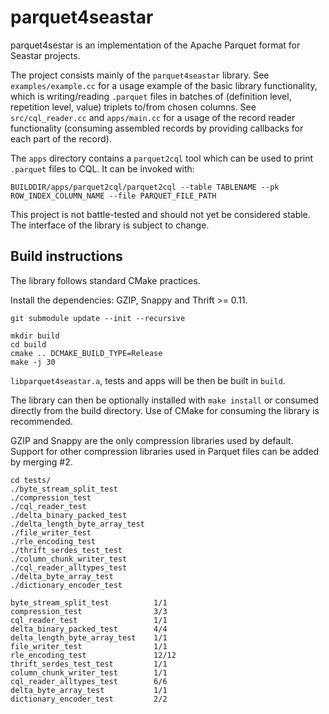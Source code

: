 # parquet4seastar

parquet4sestar is an implementation of the Apache Parquet format
for Seastar projects.

The project consists mainly of the `parquet4seastar` library.
See `examples/example.cc` for a usage example of the basic library
functionality, which is writing/reading `.parquet` files in batches of
(definition level, repetition level, value) triplets to/from chosen columns.
See `src/cql_reader.cc` and `apps/main.cc` for a usage of the record reader
functionality (consuming assembled records by providing callbacks for each part
of the record).

The `apps` directory contains a `parquet2cql` tool which can be used to
print `.parquet` files to CQL. It can be invoked with:

```
BUILDDIR/apps/parquet2cql/parquet2cql --table TABLENAME --pk ROW_INDEX_COLUMN_NAME --file PARQUET_FILE_PATH
```

This project is not battle-tested and should not yet be considered stable.
The interface of the library is subject to change.

## Build instructions

The library follows standard CMake practices.

Install the dependencies: GZIP, Snappy and Thrift >= 0.11.

```
git submodule update --init --recursive

mkdir build
cd build
cmake .. DCMAKE_BUILD_TYPE=Release 
make -j 30
```

`libparquet4seastar.a`, tests and apps will be then be built in `build`.

The library can then be optionally installed with `make install` or consumed
directly from the build directory. Use of CMake for consuming the library
is recommended.

GZIP and Snappy are the only compression libraries used by default.
Support for other compression libraries used in Parquet files
can be added by merging #2.

```run test
cd tests/
./byte_stream_split_test          
./compression_test                
./cql_reader_test                
./delta_binary_packed_test       
./delta_length_byte_array_test   
./file_writer_test               
./rle_encoding_test              
./thrift_serdes_test_test               
./column_chunk_writer_test       
./cql_reader_alltypes_test       
./delta_byte_array_test          
./dictionary_encoder_test        
```

```testcase
byte_stream_split_test          1/1
compression_test                3/3
cql_reader_test                 1/1
delta_binary_packed_test        4/4
delta_length_byte_array_test    1/1
file_writer_test                1/1
rle_encoding_test               12/12
thrift_serdes_test_test         1/1       
column_chunk_writer_test        1/1
cql_reader_alltypes_test        6/6
delta_byte_array_test           1/1
dictionary_encoder_test         2/2
```